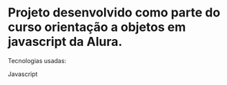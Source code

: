# Projeto desenvolvido como parte do curso orientação a objetos em javascript da Alura.

Tecnologias usadas:

Javascript
